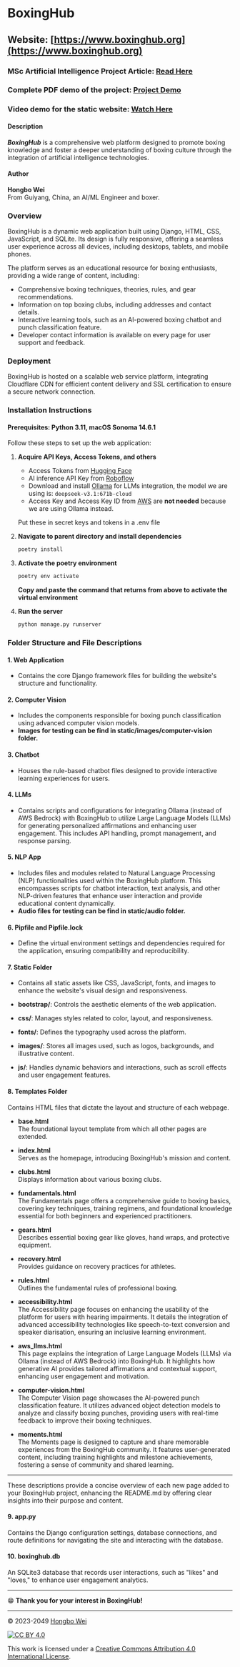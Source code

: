 # BoxingHub

## Website: [https://www.boxinghub.org](https://www.boxinghub.org)

### MSc Artificial Intelligence Project Article: [Read Here](https://drive.google.com/file/d/1RFivyClzNFjEYS6Nbf7paTYIHEUnCM14/view?usp=drive_link)

### Complete PDF demo of the project: [Project Demo](https://drive.google.com/file/d/1RCXj8eFnj7AJ7g_S6-cP1TJ7YWzh98CX/view?usp=sharing)

### Video demo for the static website: [Watch Here](https://youtu.be/9yuzUpK1MCM)

#### Description

**_BoxingHub_** is a comprehensive web platform designed to promote boxing knowledge and foster a deeper understanding of boxing culture through the integration of artificial intelligence technologies.

#### Author

**Hongbo Wei**  
From Guiyang, China, an AI/ML Engineer and boxer.

### Overview

BoxingHub is a dynamic web application built using Django, HTML, CSS, JavaScript, and SQLite. Its design is fully responsive, offering a seamless user experience across all devices, including desktops, tablets, and mobile phones.

The platform serves as an educational resource for boxing enthusiasts, providing a wide range of content, including:

- Comprehensive boxing techniques, theories, rules, and gear recommendations.
- Information on top boxing clubs, including addresses and contact details.
- Interactive learning tools, such as an AI-powered boxing chatbot and punch classification feature.
- Developer contact information is available on every page for user support and feedback.

### Deployment

BoxingHub is hosted on a scalable web service platform, integrating Cloudflare CDN for efficient content delivery and SSL certification to ensure a secure network connection.

### Installation Instructions

#### Prerequisites: Python 3.11, macOS Sonoma 14.6.1

Follow these steps to set up the web application:

1. **Acquire API Keys, Access Tokens, and others**

    - Access Tokens from [Hugging Face](https://huggingface.co/)
    - AI inference API Key from [Roboflow](https://roboflow.com/)
    - Download and install [Ollama](https://ollama.com/) for LLMs integration, the model we are using is: `deepseek-v3.1:671b-cloud`
    - Access Key and Access Key ID from [AWS](https://aws.amazon.com/) are **not needed** because we are using Ollama instead.

    Put these in secret keys and tokens in a .env file

2. **Navigate to parent directory and install dependencies**

    ```bash
    poetry install
    ```

3. **Activate the poetry environment**

    ```bash
    poetry env activate
    ```

    **Copy and paste the command that returns from above to activate the virtual environment**

4. **Run the server**

    ```bash
    python manage.py runserver
    ```

### Folder Structure and File Descriptions

#### 1. **Web Application**

- Contains the core Django framework files for building the website's structure and functionality.

#### 2. **Computer Vision**

- Includes the components responsible for boxing punch classification using advanced computer vision models.
- **Images for testing can be find in static/images/computer-vision folder.**

#### 3. **Chatbot**

- Houses the rule-based chatbot files designed to provide interactive learning experiences for users.

#### 4. **LLMs**

- Contains scripts and configurations for integrating Ollama (instead of AWS Bedrock) with BoxingHub to utilize Large Language Models (LLMs) for generating personalized affirmations and enhancing user engagement. This includes API handling, prompt management, and response parsing.

#### 5. **NLP App**

- Includes files and modules related to Natural Language Processing (NLP) functionalities used within the BoxingHub platform. This encompasses scripts for chatbot interaction, text analysis, and other NLP-driven features that enhance user interaction and provide educational content dynamically.
- **Audio files for testing can be find in static/audio folder.**

#### 6. **Pipfile and Pipfile.lock**

- Define the virtual environment settings and dependencies required for the application, ensuring compatibility and reproducibility.

#### 7. **Static Folder**

- Contains all static assets like CSS, JavaScript, fonts, and images to enhance the website's visual design and responsiveness.

- **bootstrap/**: Controls the aesthetic elements of the web application.
- **css/**: Manages styles related to color, layout, and responsiveness.
- **fonts/**: Defines the typography used across the platform.
- **images/**: Stores all images used, such as logos, backgrounds, and illustrative content.
- **js/**: Handles dynamic behaviors and interactions, such as scroll effects and user engagement features.

#### 8. **Templates Folder**

Contains HTML files that dictate the layout and structure of each webpage.

- **base.html**  
  The foundational layout template from which all other pages are extended.
- **index.html**  
  Serves as the homepage, introducing BoxingHub's mission and content.

- **clubs.html**  
  Displays information about various boxing clubs.
- **fundamentals.html**  
  The Fundamentals page offers a comprehensive guide to boxing basics, covering key techniques, training regimens, and foundational knowledge essential for both beginners and experienced practitioners.
- **gears.html**  
  Describes essential boxing gear like gloves, hand wraps, and protective equipment.
- **recovery.html**  
  Provides guidance on recovery practices for athletes.
- **rules.html**  
  Outlines the fundamental rules of professional boxing.

- **accessibility.html**  
  The Accessibility page focuses on enhancing the usability of the platform for users with hearing impairments. It details the integration of advanced accessibility technologies like speech-to-text conversion and speaker diarisation, ensuring an inclusive learning environment.
- **aws_llms.html**  
  This page explains the integration of Large Language Models (LLMs) via Ollama (instead of AWS Bedrock) into BoxingHub. It highlights how generative AI provides tailored affirmations and contextual support, enhancing user engagement and motivation.
- **computer-vision.html**  
  The Computer Vision page showcases the AI-powered punch classification feature. It utilizes advanced object detection models to analyze and classify boxing punches, providing users with real-time feedback to improve their boxing techniques.

- **moments.html**  
  The Moments page is designed to capture and share memorable experiences from the BoxingHub community. It features user-generated content, including training highlights and milestone achievements, fostering a sense of community and shared learning.

---

These descriptions provide a concise overview of each new page added to your BoxingHub project, enhancing the README.md by offering clear insights into their purpose and content.

#### 9. **app.py**

Contains the Django configuration settings, database connections, and route definitions for navigating the site and interacting with the database.

#### 10. **boxinghub.db**

An SQLite3 database that records user interactions, such as "likes" and "loves," to enhance user engagement analytics.

---

😁 **Thank you for your interest in BoxingHub!**

---

© 2023-2049 [Hongbo Wei](https://github.com/hongbo-weia)

[![CC BY 4.0][cc-by-image]][cc-by]

This work is licensed under a [Creative Commons Attribution 4.0 International License][cc-by].

[cc-by]: http://creativecommons.org/licenses/by/4.0/
[cc-by-image]: https://i.creativecommons.org/l/by/4.0/88x31.png
[cc-by-shield]: https://img.shields.io/badge/License-CC%20BY%204.0-lightgrey.svg
